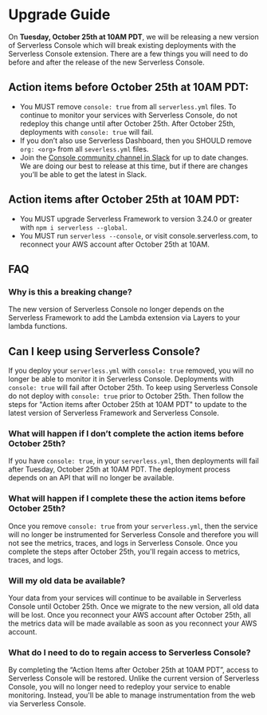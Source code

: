 <!--
title: Upgrade Guide
menuText: Upgrade Guide
description: Upgrading Serverless Console for October release
menuOrder: 7
-->
# Upgrade Guide

On **Tuesday, October 25th at 10AM PDT**, we will be releasing a new version
of Serverless Console which will break existing deployments with the Serverless
Console extension. There are a few things you will need to do before and after
the release of the new Serverless Console.

## Action items before October 25th at 10AM PDT:
- You MUST remove `console: true` from all `serverless.yml` files. To continue
to monitor your services with Serverless Console, do not redeploy this change
until after October 25th. After October 25th, deployments with `console: true`
will fail.
- If you don’t also use Serverless Dashboard, then you SHOULD remove
`org: <org>` from all `severless.yml` files.
- Join the [Console community channel in Slack](https://serverless-contrib.slack.com/archives/C037D989FB5)
for up to date changes. We are doing our best to release at this time, but if
there are changes you’ll be able to get the latest in Slack.

## Action items after October 25th at 10AM PDT:
- You MUST upgrade Serverless Framework to version 3.24.0 or greater with
`npm i serverless --global`.
- You MUST run `serverless --console`, or visit console.serverless.com, to
reconnect your AWS account after October 25th at 10AM.

## FAQ

### Why is this a breaking change?

The new version of Serverless Console no longer depends on the Serverless
Framework to add the Lambda extension via Layers to your lambda functions.

## Can I keep using Serverless Console?

If you deploy your `serverless.yml` with `console: true` removed, you will no
longer be able to monitor it in Serverless Console. Deployments with
`console: true` will fail after October 25th. To keep using Serverless Console
do not deploy with `console: true` prior to October 25th. Then follow the steps
for "Action items after October 25th at 10AM PDT" to update to the latest
version of Serverless Framework and Serverless Console.

### What will happen if I don’t complete the action items before October 25th?

If you have `console: true`, in your `serverless.yml`, then deployments will
fail after Tuesday, October 25th at 10AM PDT. The deployment process depends
on an API that will no longer be available.

### What will happen if I complete these the action items before October 25th?

Once you remove `console: true` from your `serverless.yml`, then the service
will no longer be instrumented for Serverless Console and therefore you will not
see the metrics, traces, and logs in Serverless Console. Once you complete the
steps after October 25th, you'll regain access to metrics, traces, and logs.

### Will my old data be available?

Your data from your services will continue to be available in Serverless Console
until October 25th. Once we migrate to the new version, all old data will be
lost. Once you reconnect your AWS account after October 25th, all the metrics
data will be made available as soon as you reconnect your AWS account.

### What do I need to do to regain access to Serverless Console?

By completing the “Action Items after October 25th at 10AM PDT”, access to
Serverless Console will be restored. Unlike the current version of Serverless
Console, you will no longer need to redeploy your service to enable monitoring.
Instead, you'll be able to manage instrumentation from the web via Serverless
Console.

